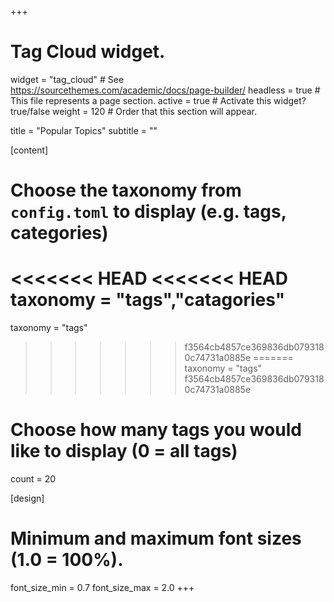 +++
# Tag Cloud widget.
widget = "tag_cloud"  # See https://sourcethemes.com/academic/docs/page-builder/
headless = true  # This file represents a page section.
active = true  # Activate this widget? true/false
weight = 120  # Order that this section will appear.

title = "Popular Topics"
subtitle = ""

[content]
  # Choose the taxonomy from `config.toml` to display (e.g. tags, categories)
<<<<<<< HEAD
<<<<<<< HEAD
  taxonomy = "tags","catagories"
=======
  taxonomy = "tags"
>>>>>>> f3564cb4857ce369836db0793180c74731a0885e
=======
  taxonomy = "tags"
>>>>>>> f3564cb4857ce369836db0793180c74731a0885e
  
  # Choose how many tags you would like to display (0 = all tags)
  count = 20

[design]
  # Minimum and maximum font sizes (1.0 = 100%).
  font_size_min = 0.7
  font_size_max = 2.0
+++
